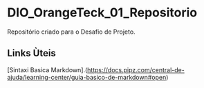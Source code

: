 # DIO_OrangeTeck_01_Repositorio
Repositório criado para o Desafio de Projeto.

## Links Ùteis
[Sintaxi Basica Markdown].(https://docs.pipz.com/central-de-ajuda/learning-center/guia-basico-de-markdown#open)
